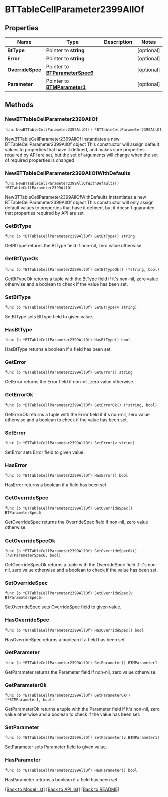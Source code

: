 # BTTableCellParameter2399AllOf

## Properties

Name | Type | Description | Notes
------------ | ------------- | ------------- | -------------
**BtType** | Pointer to **string** |  | [optional] 
**Error** | Pointer to **string** |  | [optional] 
**OverrideSpec** | Pointer to [**BTParameterSpec6**](BTParameterSpec-6.md) |  | [optional] 
**Parameter** | Pointer to [**BTMParameter1**](BTMParameter-1.md) |  | [optional] 

## Methods

### NewBTTableCellParameter2399AllOf

`func NewBTTableCellParameter2399AllOf() *BTTableCellParameter2399AllOf`

NewBTTableCellParameter2399AllOf instantiates a new BTTableCellParameter2399AllOf object
This constructor will assign default values to properties that have it defined,
and makes sure properties required by API are set, but the set of arguments
will change when the set of required properties is changed

### NewBTTableCellParameter2399AllOfWithDefaults

`func NewBTTableCellParameter2399AllOfWithDefaults() *BTTableCellParameter2399AllOf`

NewBTTableCellParameter2399AllOfWithDefaults instantiates a new BTTableCellParameter2399AllOf object
This constructor will only assign default values to properties that have it defined,
but it doesn't guarantee that properties required by API are set

### GetBtType

`func (o *BTTableCellParameter2399AllOf) GetBtType() string`

GetBtType returns the BtType field if non-nil, zero value otherwise.

### GetBtTypeOk

`func (o *BTTableCellParameter2399AllOf) GetBtTypeOk() (*string, bool)`

GetBtTypeOk returns a tuple with the BtType field if it's non-nil, zero value otherwise
and a boolean to check if the value has been set.

### SetBtType

`func (o *BTTableCellParameter2399AllOf) SetBtType(v string)`

SetBtType sets BtType field to given value.

### HasBtType

`func (o *BTTableCellParameter2399AllOf) HasBtType() bool`

HasBtType returns a boolean if a field has been set.

### GetError

`func (o *BTTableCellParameter2399AllOf) GetError() string`

GetError returns the Error field if non-nil, zero value otherwise.

### GetErrorOk

`func (o *BTTableCellParameter2399AllOf) GetErrorOk() (*string, bool)`

GetErrorOk returns a tuple with the Error field if it's non-nil, zero value otherwise
and a boolean to check if the value has been set.

### SetError

`func (o *BTTableCellParameter2399AllOf) SetError(v string)`

SetError sets Error field to given value.

### HasError

`func (o *BTTableCellParameter2399AllOf) HasError() bool`

HasError returns a boolean if a field has been set.

### GetOverrideSpec

`func (o *BTTableCellParameter2399AllOf) GetOverrideSpec() BTParameterSpec6`

GetOverrideSpec returns the OverrideSpec field if non-nil, zero value otherwise.

### GetOverrideSpecOk

`func (o *BTTableCellParameter2399AllOf) GetOverrideSpecOk() (*BTParameterSpec6, bool)`

GetOverrideSpecOk returns a tuple with the OverrideSpec field if it's non-nil, zero value otherwise
and a boolean to check if the value has been set.

### SetOverrideSpec

`func (o *BTTableCellParameter2399AllOf) SetOverrideSpec(v BTParameterSpec6)`

SetOverrideSpec sets OverrideSpec field to given value.

### HasOverrideSpec

`func (o *BTTableCellParameter2399AllOf) HasOverrideSpec() bool`

HasOverrideSpec returns a boolean if a field has been set.

### GetParameter

`func (o *BTTableCellParameter2399AllOf) GetParameter() BTMParameter1`

GetParameter returns the Parameter field if non-nil, zero value otherwise.

### GetParameterOk

`func (o *BTTableCellParameter2399AllOf) GetParameterOk() (*BTMParameter1, bool)`

GetParameterOk returns a tuple with the Parameter field if it's non-nil, zero value otherwise
and a boolean to check if the value has been set.

### SetParameter

`func (o *BTTableCellParameter2399AllOf) SetParameter(v BTMParameter1)`

SetParameter sets Parameter field to given value.

### HasParameter

`func (o *BTTableCellParameter2399AllOf) HasParameter() bool`

HasParameter returns a boolean if a field has been set.


[[Back to Model list]](../README.md#documentation-for-models) [[Back to API list]](../README.md#documentation-for-api-endpoints) [[Back to README]](../README.md)


